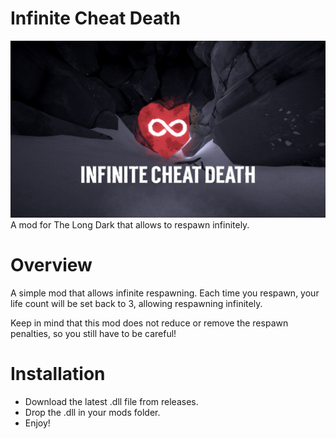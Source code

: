 # Infinite Cheat Death
![Thumbnail](https://raw.githubusercontent.com/DemonBunnyBon/ModListJson/refs/heads/main/THUMB_ICD.jpg)
A mod for The Long Dark that allows to respawn infinitely.
# Overview
A simple mod that allows infinite respawning.
Each time you respawn, your life count will be set back to 3, allowing respawning infinitely.

Keep in mind that this mod does not reduce or remove the respawn penalties, so you still have to be careful!
# Installation
- Download the latest .dll file from releases.
- Drop the .dll in your mods folder.
- Enjoy!
